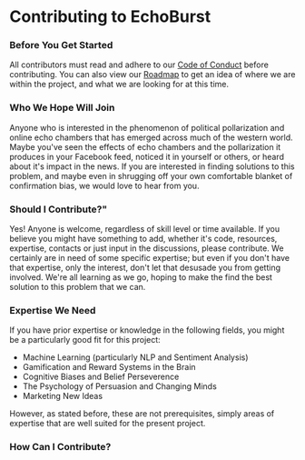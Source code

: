 # Contributing to EchoBurst

### Before You Get Started
All contributors must read and adhere to our [Code of Conduct](https://github.com/TyJK/EchoBurst/blob/master/CODE_OF_CONDUCT.md) before contributing. You can also view our [Roadmap](https://github.com/TyJK/EchoBurst/issues/2) to get an idea of where we are within the project, and what we are looking for at this time. 

### Who We Hope Will Join
Anyone who is interested in the phenomenon of political pollarization and online echo chambers that has emerged across much of the western world. Maybe you've seen the effects of echo chambers and the pollarization it produces in your Facebook feed, noticed it in yourself or others, or heard about it's impact in the news. If you are interested in finding solutions to this problem, and maybe even in shrugging off your own comfortable blanket of confirmation bias, we would love to hear from you. 

### Should I Contribute?"
Yes! Anyone is welcome, regardless of skill level or time available. If you believe you might have something to add, whether it's code, resources, expertise, contacts or just input in the discussions, please contribute. We certainly are in need of some specific expertise; but even if you don't have that expertise, only the interest, don't let that desusade you from getting involved. We're all learning as we go, hoping to make the find the best solution to this problem that we can. 

### Expertise We Need
If you have prior expertise or knowledge in the following fields, you might be a particularly good fit for this project:  

* Machine Learning (particularly NLP and Sentiment Analysis)
* Gamification and Reward Systems in the Brain 
* Cognitive Biases and Belief Perseverence
* The Psychology of Persuasion and Changing Minds
* Marketing New Ideas

However, as stated before, these are not prerequisites, simply areas of expertise that are well suited for the present project.

### How Can I Contribute?
